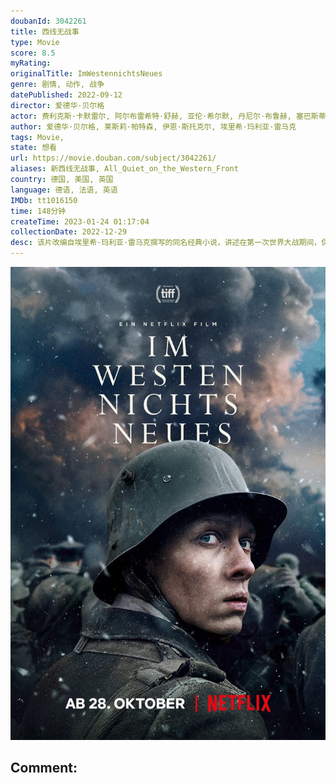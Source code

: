 ```yaml
---
doubanId: 3042261
title: 西线无战事
type: Movie
score: 8.5
myRating: 
originalTitle: ImWestennichtsNeues
genre: 剧情, 动作, 战争
datePublished: 2022-09-12
director: 爱德华·贝尔格
actor: 费利克斯·卡默雷尔, 阿尔布雷希特·舒赫, 亚伦·希尔默, 丹尼尔·布鲁赫, 塞巴斯蒂安·胡克, 莫里茨·克劳斯, 阿德里安·格鲁内瓦尔德, 埃丁·哈萨诺维奇, 蒂博·德·蒙塔朗贝尔, 大卫·史崔梭德, undefined, 吕克·费特, 米夏埃尔·维滕博恩, 迈克尔·斯坦格, 萨沙·纳丹, undefined, 安东·范·卢克, 乔·温特劳布, 查尔斯·莫赫伦, 西里尔·多布雷, undefined, 菲利克斯·冯·布雷多, 雅各布·迪尔, undefined, undefined, 马古斯·汤姆齐克, undefined, undefined, 托马斯·齐林斯基, 安德烈·马尔孔, undefined
author: 爱德华·贝尔格, 莱斯莉·帕特森, 伊恩·斯托克尔, 埃里希·玛利亚·雷马克
tags: Movie, 
state: 想看
url: https://movie.douban.com/subject/3042261/
aliases: 新西线无战事, All_Quiet_on_the_Western_Front
country: 德国, 美国, 英国
language: 德语, 法语, 英语
IMDb: tt1016150
time: 148分钟
createTime: 2023-01-24 01:17:04
collectionDate: 2022-12-29
desc: 该片改编自埃里希·玛利亚·雷马克撰写的同名经典小说，讲述在第一次世界大战期间，保罗·鲍曼和同学莱尔、米勒参加了德国国民志愿兵，被派往前线与法军作战。在战场上，他们目睹到了残酷的饥饿、血腥和死亡，战争的...
---
```


![image](assets/p2879787106.jpg)

Comment: 
---


